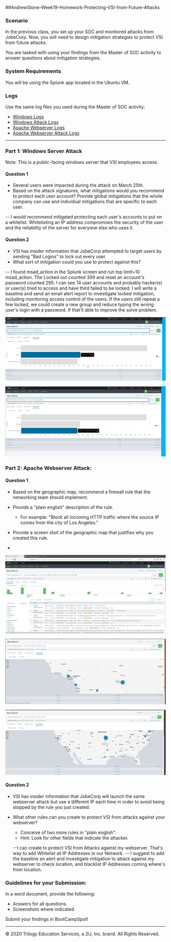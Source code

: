 ##AndrewStone-Week19-Homework-Protecting-VSI-from-Future-Attacks

### Scenario

In the previous class,  you set up your SOC and monitored attacks from JobeCorp. Now, you will need to design mitigation strategies to protect VSI from future attacks. 

You are tasked with using your findings from the Master of SOC activity to answer questions about mitigation strategies.

### System Requirements 

You will be using the Splunk app located in the Ubuntu VM.

### Logs

Use the same log files you used during the Master of SOC activity:

- [Windows Logs](resources/windows_server_logs.csv)
- [Windows Attack Logs](resources/windows_server_attack_logs.csv)
- [Apache Webserver Logs](resources/apache_logs.txt	)
- [Apache Webserver Attack Logs](resources/apache_attack_logs.txt	)

---

### Part 1: Windows Server Attack

Note: This is a public-facing windows server that VSI employees access.
 
#### Question 1
- Several users were impacted during the attack on March 25th.
- Based on the attack signatures, what mitigations would you recommend to protect each user account? Provide global mitigations that the whole company can use and individual mitigations that are specific to each user.

-- I would recommend mitigated protecting each user's accounts to put on a whitelist. Whitelisting an IP address compromises the security of the user and the reliability of the server for everyone else who uses it.

  
#### Question 2
- VSI has insider information that JobeCorp attempted to target users by sending "Bad Logins" to lock out every user.
- What sort of mitigation could you use to protect against this?

-- I found msad_action in the Splunk screen and run top limit=10 msad_action. The Locked out counted 309 and reset an account's password counted 295. I can see 14 user accounts and probably hacker(s) or user(s) tried to access and have third failed to be locked. I will write a baseline and send an email alert report to investigate locked mitigation, including monitoring access control of the users. If the users still repeat a few locked, we could create a new group and reduce typing the wrong user's login with a password. If that'll able to improve the solve problem.

![lockout](https://github.com/iastoneCO/Images/blob/1ab7b8cb242eb66b14379d806cdafea799bbf182/lockout-screehshot.jpg)

![lockout2](https://github.com/iastoneCO/Images/blob/1ab7b8cb242eb66b14379d806cdafea799bbf182/lockout-screehshot-2.jpg)


### Part 2: Apache Webserver Attack:

#### Question 1
- Based on the geographic map, recommend a firewall rule that the networking team should implement.
- Provide a "plain english" description of the rule.
  - For example: "Block all incoming HTTP traffic where the source IP comes from the city of Los Angeles."
- Provide a screen shot of the geographic map that justifies why you created this rule. 

- 

![TargetLA1](https://github.com/iastoneCO/Images/blob/1ab7b8cb242eb66b14379d806cdafea799bbf182/Target-at-LosAngeles-bars.jpg)

![TargetLA2](https://github.com/iastoneCO/Images/blob/1ab7b8cb242eb66b14379d806cdafea799bbf182/ZoomPlus-LA-1.jpg)

![TargetLA3](https://github.com/iastoneCO/Images/blob/1ab7b8cb242eb66b14379d806cdafea799bbf182/ZoomPlus-LA-2.jpg)
  
#### Question 2

- VSI has insider information that JobeCorp will launch the same webserver attack but use a different IP each time in order to avoid being stopped by the rule you just created.

- What other rules can you create to protect VSI from attacks against your webserver?
  - Conceive of two more rules in "plain english". 
  - Hint: Look for other fields that indicate the attacker.

  --I can create to protect VSI from Attacks against my webserver. That's way to add Whitelist all IP Addresses in our Network. 
  -- I suggest to add the baseline an alert and investigate mitigation to attack against my webserver to check location, and blacklist IP Addresses coming where's from location.
  

### Guidelines for your Submission:
  
In a word document, provide the following:
- Answers for all questions.
- Screenshots where indicated

Submit your findings in BootCampSpot!

---

© 2020 Trilogy Education Services, a 2U, Inc. brand. All Rights Reserved.
